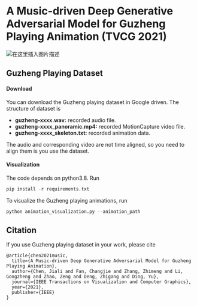 # A Music-driven Deep Generative Adversarial Model for Guzheng Playing Animation (TVCG 2021)
![在这里插入图片描述](https://img-blog.csdnimg.cn/766c3dcd0bd64586abf4f570e94c9073.png#pic_center)

## Guzheng Playing Dataset
#### Download
You can download the Guzheng playing dataset in Google driven.
The structure of dataset is

 - **guzheng-xxxx.wav:** recorded audio file.
 - **guzheng-xxxx_panoramic.mp4:** recorded MotionCapture video file.
 - **guzheng-xxxx_skeleton.txt:**  recorded animation data.

The audio and corresponding video are not time aligned, so you need to align them is you use the dataset.
#### Visualization
The code depends on python3.8. Run 
```python 
pip install -r requirements.txt
```

To visualize the Guzheng playing animations, run
```python 
python animation_visualization.py --animation_path
```
## Citation
If you use Guzheng playing dataset in your work, please cite

```
@article{chen2021music,
  title={A Music-driven Deep Generative Adversarial Model for Guzheng Playing Animation},
  author={Chen, Jiali and Fan, Changjie and Zhang, Zhimeng and Li, Gongzheng and Zhao, Zeng and Deng, Zhigang and Ding, Yu},
  journal={IEEE Transactions on Visualization and Computer Graphics},
  year={2021},
  publisher={IEEE}
}
```